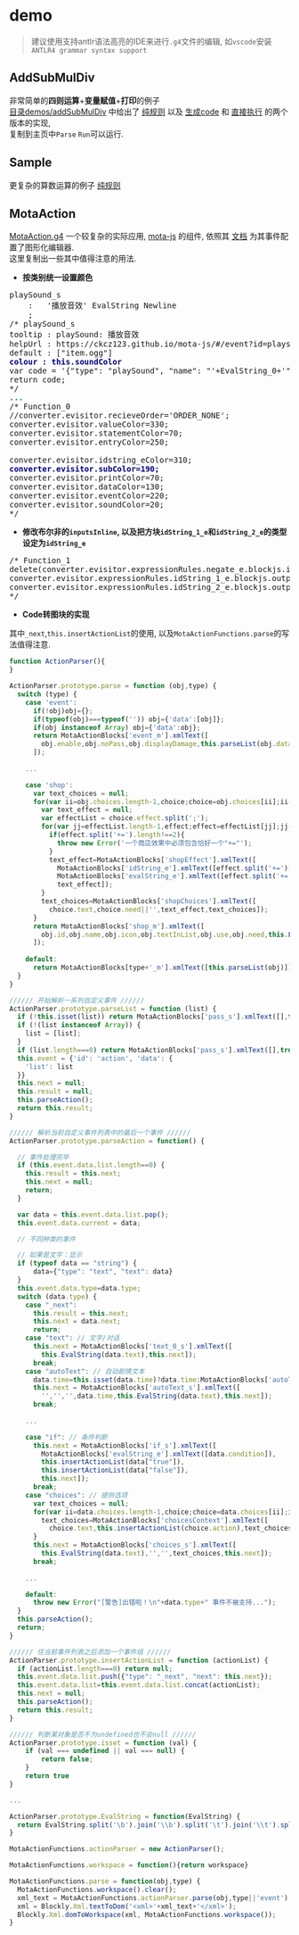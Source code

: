 # demo

> 建议使用支持antlr语法高亮的IDE来进行`.g4`文件的编辑, 如`vscode`安装`ANTLR4 grammar syntax support` 

## AddSubMulDiv  
非常简单的**四则运算**+**变量赋值**+**打印**的例子  
[目录demos/addSubMulDiv](https://github.com/zhaouv/antlr-blockly/tree/master/demos/addSubMulDiv) 中给出了 [纯规则](https://github.com/zhaouv/antlr-blockly/blob/master/demos/addSubMulDiv/AddSubMulDiv.g4) 以及 [生成code](https://github.com/zhaouv/antlr-blockly/blob/master/demos/addSubMulDiv/AddSubMulDiv_generCode.g4) 和 [直接执行](https://github.com/zhaouv/antlr-blockly/blob/master/demos/addSubMulDiv/AddSubMulDiv_exec.g4) 的两个版本的实现,  
复制到主页中`Parse` `Run`可以运行.

## Sample
更复杂的算数运算的例子 [纯规则](https://github.com/zhaouv/antlr-blockly/blob/master/demos/sample/Sample.g4)

## MotaAction
[MotaAction.g4](https://github.com/zhaouv/antlr-blockly/blob/master/demos/motaAction/MotaAction.g4) 一个较复杂的实际应用, [mota-js](https://github.com/ckcz123/mota-js) 的组件, 依照其 [文档](https://ckcz123.github.io/mota-js/#/event) 为其事件配置了图形化编辑器.  
这里复制出一些其中值得注意的用法.  

+ **按类别统一设置颜色**  

<pre>
playSound_s
    :   '播放音效' EvalString Newline
    ;
/* playSound_s
tooltip : playSound: 播放音效
helpUrl : https://ckcz123.github.io/mota-js/#/event?id=playsound-%e6%92%ad%e6%94%be%e9%9f%b3%e6%95%88
default : ["item.ogg"]
<span style="font-weight: bold;color:navy">colour : this.soundColor</span>
var code = '{"type": "playSound", "name": "'+EvalString_0+'"},\n';
return code;
*/
<span style="font-weight: bold;color:teal">...</span>
/* Function_0
//converter.evisitor.recieveOrder='ORDER_NONE';
converter.evisitor.valueColor=330;
converter.evisitor.statementColor=70;
converter.evisitor.entryColor=250;

converter.evisitor.idstring_eColor=310;
<span style="font-weight: bold;color:navy">converter.evisitor.subColor=190;</span>
converter.evisitor.printColor=70;
converter.evisitor.dataColor=130;
converter.evisitor.eventColor=220;
converter.evisitor.soundColor=20;
*/
</pre>

+ **修改布尔非的`inputsInline`, 以及把方块`idString_1_e`和`idString_2_e`的类型设定为`idString_e`**

<pre>
/* Function_1
delete(converter.evisitor.expressionRules.negate_e.blockjs.inputsInline);
converter.evisitor.expressionRules.idString_1_e.blockjs.output='idString_e';
converter.evisitor.expressionRules.idString_2_e.blockjs.output='idString_e';
*/
</pre>

+ **Code转图块的实现**

其中`_next`,`this.insertActionList`的使用, 以及`MotaActionFunctions.parse`的写法值得注意.

``` js
function ActionParser(){
}

ActionParser.prototype.parse = function (obj,type) {
  switch (type) {
    case 'event':
      if(!obj)obj={};
      if(typeof(obj)===typeof('')) obj={'data':[obj]};
      if(obj instanceof Array) obj={'data':obj};
      return MotaActionBlocks['event_m'].xmlText([
        obj.enable,obj.noPass,obj.displayDamage,this.parseList(obj.data)
      ]);
    
    ...

    case 'shop':
      var text_choices = null;
      for(var ii=obj.choices.length-1,choice;choice=obj.choices[ii];ii--) {
        var text_effect = null;
        var effectList = choice.effect.split(';');
        for(var jj=effectList.length-1,effect;effect=effectList[jj];jj--) {
          if(effect.split('+=').length!==2){
            throw new Error('一个商店效果中必须包含恰好一个"+="');
          }
          text_effect=MotaActionBlocks['shopEffect'].xmlText([
            MotaActionBlocks['idString_e'].xmlText([effect.split('+=')[0]]),
            MotaActionBlocks['evalString_e'].xmlText([effect.split('+=')[1]]),
            text_effect]);
        }
        text_choices=MotaActionBlocks['shopChoices'].xmlText([
          choice.text,choice.need||'',text_effect,text_choices]);
      }
      return MotaActionBlocks['shop_m'].xmlText([
        obj.id,obj.name,obj.icon,obj.textInList,obj.use,obj.need,this.EvalString(obj.text),text_choices
      ]);
    
    default:
      return MotaActionBlocks[type+'_m'].xmlText([this.parseList(obj)]);
  }
}

////// 开始解析一系列自定义事件 //////
ActionParser.prototype.parseList = function (list) {
  if (!this.isset(list)) return MotaActionBlocks['pass_s'].xmlText([],true);
  if (!(list instanceof Array)) {
    list = [list];
  }
  if (list.length===0) return MotaActionBlocks['pass_s'].xmlText([],true);
  this.event = {'id': 'action', 'data': {
    'list': list
  }}
  this.next = null;
  this.result = null;
  this.parseAction();
  return this.result;
}

////// 解析当前自定义事件列表中的最后一个事件 //////
ActionParser.prototype.parseAction = function() {

  // 事件处理完毕
  if (this.event.data.list.length==0) {
    this.result = this.next;
    this.next = null;
    return;
  }

  var data = this.event.data.list.pop();
  this.event.data.current = data;

  // 不同种类的事件

  // 如果是文字：显示
  if (typeof data == "string") {
      data={"type": "text", "text": data}
  }
  this.event.data.type=data.type;
  switch (data.type) {
    case "_next":
      this.result = this.next;
      this.next = data.next;
      return;
    case "text": // 文字/对话
      this.next = MotaActionBlocks['text_0_s'].xmlText([
        this.EvalString(data.text),this.next]);
      break;
    case "autoText": // 自动剧情文本
      data.time=this.isset(data.time)?data.time:MotaActionBlocks['autoText_s'].fieldDefault[3];
      this.next = MotaActionBlocks['autoText_s'].xmlText([
        '','','',data.time,this.EvalString(data.text),this.next]);
      break;
    
    ...

    case "if": // 条件判断
      this.next = MotaActionBlocks['if_s'].xmlText([
        MotaActionBlocks['evalString_e'].xmlText([data.condition]),
        this.insertActionList(data["true"]),
        this.insertActionList(data["false"]),
        this.next]);
      break;
    case "choices": // 提供选项
      var text_choices = null;
      for(var ii=data.choices.length-1,choice;choice=data.choices[ii];ii--) {
        text_choices=MotaActionBlocks['choicesContext'].xmlText([
          choice.text,this.insertActionList(choice.action),text_choices]);
      }
      this.next = MotaActionBlocks['choices_s'].xmlText([
        this.EvalString(data.text),'','',text_choices,this.next]);
      break;
    
    ...

    default:
      throw new Error("[警告]出错啦！\n"+data.type+" 事件不被支持...");
  }
  this.parseAction();
  return;
}

////// 往当前事件列表之后添加一个事件组 //////
ActionParser.prototype.insertActionList = function (actionList) {
  if (actionList.length===0) return null;
  this.event.data.list.push({"type": "_next", "next": this.next});
  this.event.data.list=this.event.data.list.concat(actionList);
  this.next = null;
  this.parseAction();
  return this.result;
}

////// 判断某对象是否不为undefined也不会null //////
ActionParser.prototype.isset = function (val) {
    if (val === undefined || val === null) {
        return false;
    }
    return true
}

...

ActionParser.prototype.EvalString = function(EvalString) {
  return EvalString.split('\b').join('\\b').split('\t').join('\\t').split('\n').join('\\n');
}

MotaActionFunctions.actionParser = new ActionParser();

MotaActionFunctions.workspace = function(){return workspace}

MotaActionFunctions.parse = function(obj,type) {
  MotaActionFunctions.workspace().clear();
  xml_text = MotaActionFunctions.actionParser.parse(obj,type||'event');
  xml = Blockly.Xml.textToDom('<xml>'+xml_text+'</xml>');
  Blockly.Xml.domToWorkspace(xml, MotaActionFunctions.workspace());
}
```